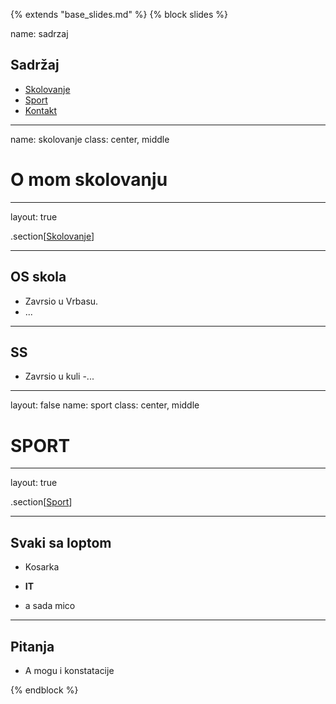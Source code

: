 {% extends "base_slides.md" %}
{% block slides %}

name: sadrzaj

## Sadržaj

- [Skolovanje](#skolovanje)
- [Sport](#sport)
- [Kontakt](#kontakt)

---
name: skolovanje
class: center, middle

# O mom skolovanju

---
layout: true

.section[[Skolovanje](#sadrzaj)]

---

## OS skola

- Zavrsio u Vrbasu.
- ...

---

## SS 

- Zavrsio u kuli
-...

---
layout: false
name: sport
class: center, middle

# SPORT

---
layout: true

.section[[Sport](#sadrzaj)]

---

## Svaki sa loptom

- Kosarka

- __IT__

- a sada mico

---

## Pitanja

- A mogu i konstatacije


{% endblock %}
